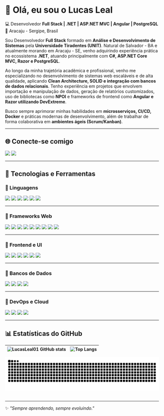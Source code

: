 # 👋 Olá, eu sou o Lucas Leal  

💻 Desenvolvedor **Full Stack | .NET | ASP.NET MVC | Angular | PostgreSQL**  
📍 Aracaju - Sergipe, Brasil  

Sou Desenvolvedor **Full Stack** formado em **Análise e Desenvolvimento de Sistemas** pela **Universidade Tiradentes (UNIT)**. Natural de Salvador - BA e atualmente morando em Aracaju - SE, venho adquirindo experiência prática no ecossistema **.NET**, atuando principalmente com **C#, ASP.NET Core MVC, Razor e PostgreSQL**.

Ao longo da minha trajetória acadêmica e profissional, venho me especializando no desenvolvimento de sistemas web escaláveis e de alta qualidade, aplicando **Clean Architecture, SOLID e integração com bancos de dados relacionais**. Tenho experiência em projetos que envolvem importação e manipulação de dados, geração de relatórios customizados, uso de bibliotecas como **NPOI** e frameworks de frontend como **Angular e Razor utilizando DevExtreme**.

Busco sempre aprimorar minhas habilidades em **microsserviços, CI/CD, Docker** e práticas modernas de desenvolvimento, além de trabalhar de forma colaborativa em **ambientes ágeis (Scrum/Kanban)**.

---

## 🌐 Conecte-se comigo  

<p>
  <a href="https://www.linkedin.com/in/luccasleaal/"><img src="https://img.shields.io/badge/LinkedIn-0077B5?style=for-the-badge&logo=linkedin&logoColor=white"/></a>
  <a href="https://github.com/LucasLeal01"><img src="https://img.shields.io/badge/GitHub-000?style=for-the-badge&logo=github&logoColor=white"/></a>
</p>

---

## 🚀 Tecnologias e Ferramentas  

### 🔹 Linguagens  
<p>
  <img src="https://img.shields.io/badge/C%23-239120?style=for-the-badge&logo=csharp&logoColor=white"/>
  <img src="https://img.shields.io/badge/JavaScript-F7DF1E?style=for-the-badge&logo=javascript&logoColor=black"/>
  <img src="https://img.shields.io/badge/TypeScript-3178C6?style=for-the-badge&logo=typescript&logoColor=white"/>
  <img src="https://img.shields.io/badge/Python-3776AB?style=for-the-badge&logo=python&logoColor=white"/>
  <img src="https://img.shields.io/badge/Dart-0175C2?style=for-the-badge&logo=dart&logoColor=white"/>
  <img src="https://img.shields.io/badge/Go-00ADD8?style=for-the-badge&logo=go&logoColor=white"/>
</p>

---

### 🔹 Frameworks Web  
<p>
  <img src="https://img.shields.io/badge/.NET-512BD4?style=for-the-badge&logo=dotnet&logoColor=white"/>
  <img src="https://img.shields.io/badge/ASP.NET%20MVC-5C2D91?style=for-the-badge&logo=.net&logoColor=white"/>
  <img src="https://img.shields.io/badge/Razor-68217A?style=for-the-badge&logo=dotnet&logoColor=white"/>
  <img src="https://img.shields.io/badge/Angular-DD0031?style=for-the-badge&logo=angular&logoColor=white"/>
  <img src="https://img.shields.io/badge/Next.js-000000?style=for-the-badge&logo=nextdotjs&logoColor=white"/>
  <img src="https://img.shields.io/badge/NestJS-E0234E?style=for-the-badge&logo=nestjs&logoColor=white"/>
  <img src="https://img.shields.io/badge/Node.js-339933?style=for-the-badge&logo=nodedotjs&logoColor=white"/>
  <img src="https://img.shields.io/badge/Express-000000?style=for-the-badge&logo=express&logoColor=white"/>
  <img src="https://img.shields.io/badge/Django-092E20?style=for-the-badge&logo=django&logoColor=white"/>
</p>

---

### 🔹 Frontend e UI  
<p>
  <img src="https://img.shields.io/badge/HTML5-E34F26?style=for-the-badge&logo=html5&logoColor=white"/>
  <img src="https://img.shields.io/badge/CSS3-1572B6?style=for-the-badge&logo=css3&logoColor=white"/>
  <img src="https://img.shields.io/badge/Bootstrap-563D7C?style=for-the-badge&logo=bootstrap&logoColor=white"/>
  <img src="https://img.shields.io/badge/Angular%20Material-757575?style=for-the-badge&logo=angular&logoColor=white"/>
  <img src="https://img.shields.io/badge/DevExtreme-005FAD?style=for-the-badge&logo=devexpress&logoColor=white"/>
  <img src="https://img.shields.io/badge/jQuery-0769AD?style=for-the-badge&logo=jquery&logoColor=white"/>
</p>

---

### 🔹 Bancos de Dados  
<p>
  <img src="https://img.shields.io/badge/PostgreSQL-316192?style=for-the-badge&logo=postgresql&logoColor=white"/>
  <img src="https://img.shields.io/badge/SQL%20Server-CC2927?style=for-the-badge&logo=microsoftsqlserver&logoColor=white"/>
  <img src="https://img.shields.io/badge/MySQL-4479A1?style=for-the-badge&logo=mysql&logoColor=white"/>
  <img src="https://img.shields.io/badge/Firestore-FFCA28?style=for-the-badge&logo=firebase&logoColor=black"/>
</p>

---

### 🔹 DevOps e Cloud  
<p>
  <img src="https://img.shields.io/badge/Docker-2496ED?style=for-the-badge&logo=docker&logoColor=white"/>
  <img src="https://img.shields.io/badge/GitHub%20Actions-2088FF?style=for-the-badge&logo=githubactions&logoColor=white"/>
  <img src="https://img.shields.io/badge/AWS-232F3E?style=for-the-badge&logo=amazonaws&logoColor=white"/>
  <img src="https://img.shields.io/badge/Firebase-FFCA28?style=for-the-badge&logo=firebase&logoColor=black"/>
</p>

---

## 📊 Estatísticas do GitHub  

| ![LucasLeal01 GitHub stats](https://github-readme-stats.vercel.app/api?username=LucasLeal01&show_icons=true&theme=radical) | ![Top Langs](https://github-readme-stats.vercel.app/api/top-langs/?username=LucasLeal01&layout=compact&theme=radical) |
|---|---| 

<picture>
  <source media="(prefers-color-scheme: dark)" srcset="https://raw.githubusercontent.com/lucasleal01/lucasleal01/output/github-contribution-grid-snake-dark.svg">
  <source media="(prefers-color-scheme: light)" srcset="https://raw.githubusercontent.com/lucasleal01/lucasleal01/output/github-contribution-grid-snake.svg">
  <img alt="github contribution grid snake animation" src="https://raw.githubusercontent.com/lucasleal01/lucasleal01/output/github-contribution-grid-snake.svg">
</picture>
<br><br>

---

✨ *"Sempre aprendendo, sempre evoluindo."*
